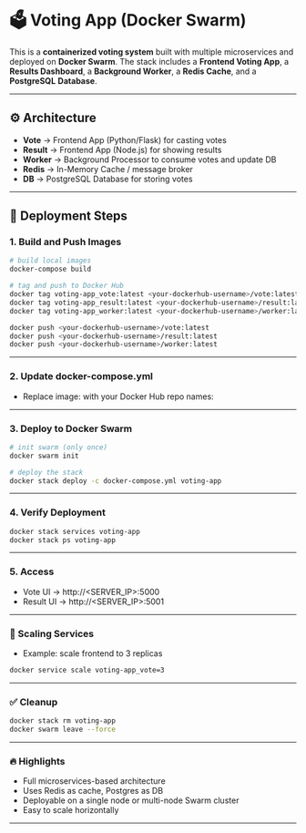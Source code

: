 # 🗳️ Voting App (Docker Swarm)

This is a **containerized voting system** built with multiple microservices and deployed on **Docker Swarm**. The stack includes a **Frontend Voting App**, a **Results Dashboard**, a **Background Worker**, a **Redis Cache**, and a **PostgreSQL** **Database**.

---

## ⚙️ Architecture
- **Vote** → Frontend App (Python/Flask) for casting votes
- **Result** → Frontend App (Node.js) for showing results
- **Worker** → Background Processor to consume votes and update DB
- **Redis** → In-Memory Cache / message broker
- **DB** → PostgreSQL Database for storing votes

---

## 🚀 Deployment Steps

### 1. Build and Push Images
```bash
# build local images
docker-compose build

# tag and push to Docker Hub
docker tag voting-app_vote:latest <your-dockerhub-username>/vote:latest
docker tag voting-app_result:latest <your-dockerhub-username>/result:latest
docker tag voting-app_worker:latest <your-dockerhub-username>/worker:latest

docker push <your-dockerhub-username>/vote:latest
docker push <your-dockerhub-username>/result:latest
docker push <your-dockerhub-username>/worker:latest
```

---

### 2. Update docker-compose.yml
- Replace image: with your Docker Hub repo names:

---

### 3. Deploy to Docker Swarm
```bash
# init swarm (only once)
docker swarm init

# deploy the stack
docker stack deploy -c docker-compose.yml voting-app
```

---

### 4. Verify Deployment
```bash
docker stack services voting-app
docker stack ps voting-app
```

---

### 5. Access
- Vote UI → http://<SERVER_IP>:5000
- Result UI → http://<SERVER_IP>:5001

---

### 📌 Scaling Services
- Example: scale frontend to 3 replicas
```bash
docker service scale voting-app_vote=3
```

---

### ✅ Cleanup
```bash
docker stack rm voting-app
docker swarm leave --force
```

---

### 🔥 Highlights
- Full microservices-based architecture
- Uses Redis as cache, Postgres as DB
- Deployable on a single node or multi-node Swarm cluster
- Easy to scale horizontally

---


